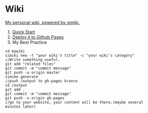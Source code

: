 Wiki
===========

[My personal wiki, powered by simiki.](http://wiki.yxjxx.com)

1. [Quick Start](http://simiki.org/docs/)
2. [Deploy it to Github Pages](http://simiki.org/docs/deploy.html)
3. My Best Practice

~~~
cd mywiki
simiki new -t "your wiki's title" -c "your wiki's category"
//Write something useful.
git add "related files"
git commit -m "commit message"
git push -u origin master
simike generate
//push /output to gh-pages brance
cd /output
git add .
git commit -m "commit message"
git push -u origin gh-pages
//go to your website, your content will be there.(maybe several minutes later)
~~~

